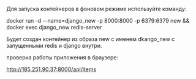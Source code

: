 
Для запуска контейнеров в фоновом режиме используйте команду:

docker run -d --name=django_new -p 8000:8000 -p 6379:6379 new && docker exec django_new redis-server

Будет создан контейнер из образа new с именем dkango_new с запущенными redis и  django внутри.

проверка работы приложения в браузере:

http://185.251.90.37:8000/api/items

